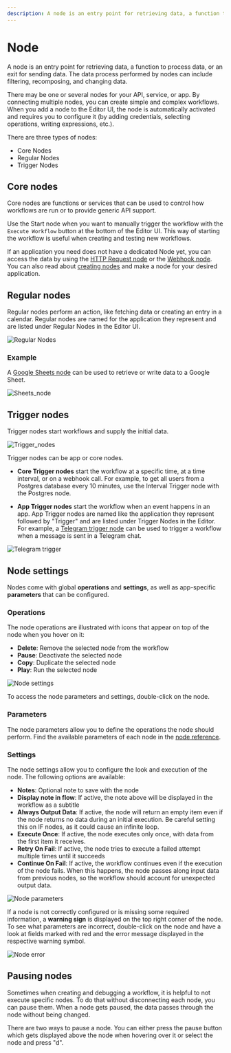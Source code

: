 ```yaml
---
description: A node is an entry point for retrieving data, a function to process data, or an exit for sending data.
---
```


# Node

A node is an entry point for retrieving data, a function to process data, or an exit for sending data. The data process performed by nodes can include filtering, recomposing, and changing data.

There may be one or several nodes for your API, service, or app. By connecting multiple nodes, you can create simple and complex workflows. When you add a node to the Editor UI, the node is automatically activated and requires you to configure it (by adding credentials, selecting operations, writing expressions, etc.).

There are three types of nodes:

* Core Nodes
* Regular Nodes
* Trigger Nodes

## Core nodes

Core nodes are functions or services that can be used to control how workflows are run or to provide generic API support.

Use the Start node when you want to manually trigger the workflow with the `Execute Workflow` button at the bottom of the Editor UI. This way of starting the workflow is useful when creating and testing new workflows.

If an application you need does not have a dedicated Node yet, you can access the data by using the [HTTP Request node](/integrations/builtin/core-nodes/n8n-nodes-base.httprequest/) or the [Webhook node](/integrations/builtin/core-nodes/n8n-nodes-base.webhook/). You can also read about [creating nodes](/integrations/creating-nodes/) and make a node for your desired application.


## Regular nodes

Regular nodes perform an action, like fetching data or creating an entry in a calendar. Regular nodes are named for the application they represent and are listed under Regular Nodes in the Editor UI.

![Regular Nodes](../../_images/workflows/nodes/Regular_nodes.png)

### Example

A [Google Sheets node](/integrations/builtin/app-nodes/n8n-nodes-base.googlesheets/) can be used to retrieve or write data to a Google Sheet.

![Sheets_node](../../_images/workflows/nodes/Google_sheets.png)

## Trigger nodes

Trigger nodes start workflows and supply the initial data.

![Trigger_nodes](../../_images/workflows/nodes/Trigger_nodes.png)

Trigger nodes can be app or core nodes.

* **Core Trigger nodes** start the workflow at a specific time, at a time interval, or on a webhook call. For example, to get all users from a Postgres database every 10 minutes, use the Interval Trigger node with the Postgres node.

* **App Trigger nodes** start the workflow when an event happens in an app. App Trigger nodes are named like the application they represent followed by "Trigger" and are listed under Trigger Nodes in the Editor. For example, a [Telegram trigger node](/integrations/builtin/trigger-nodes/n8n-nodes-base.telegramtrigger/) can be used to trigger a workflow when a message is sent in a Telegram chat.

![Telegram trigger](../../_images/workflows/nodes/telegram_trigger.png)

## Node settings

Nodes come with global **operations** and **settings**, as well as app-specific **parameters** that can be configured.

### Operations

The node operations are illustrated with icons that appear on top of the node when you hover on it:
* **Delete**: Remove the selected node from the workflow
* **Pause**: Deactivate the selected node
* **Copy**: Duplicate the selected node
* **Play**: Run the selected node

![Node settings](../../_images/workflows/nodes/Node_settings.gif)

To access the node parameters and settings, double-click on the node.

### Parameters

The node parameters allow you to define the operations the node should perform. Find the available parameters of each node in the [node reference](/integrations/builtin/app-nodes/).

### Settings

The node settings allow you to configure the look and execution of the node. The following options are available:

* **Notes**: Optional note to save with the node
* **Display note in flow**: If active, the note above will be displayed in the workflow as a subtitle
* **Always Output Data**: If active, the node will return an empty item even if the node returns no data during an initial execution. Be careful setting this on IF nodes, as it could cause an infinite loop.
* **Execute Once**: If active, the node executes only once, with data from the first item it receives.
* **Retry On Fail**: If active, the node tries to execute a failed attempt multiple times until it succeeds
* **Continue On Fail**: If active, the workflow continues even if the execution of the node fails. When this happens, the node passes along input data from previous nodes, so the workflow should account for unexpected output data.

![Node parameters](../../_images/workflows/nodes/Node_parameters.gif)

If a node is not correctly configured or is missing some required information, a **warning sign** is displayed on the top right corner of the node. To see what parameters are incorrect, double-click on the node and have a look at fields marked with red and the error message displayed in the respective warning symbol.

![Node error](../../_images/workflows/nodes/Node_error.gif)


## Pausing nodes

Sometimes when creating and debugging a workflow, it is helpful to not execute specific nodes. To do that without disconnecting each node, you can pause them. When a node gets paused, the data passes through the node without being changed.

There are two ways to pause a node. You can either press the pause button which gets displayed above the node when hovering over it or select the node and press "d".
